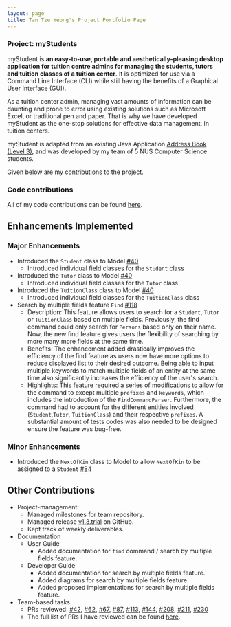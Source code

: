 ```yaml
---
layout: page
title: Tan Tze Yeong's Project Portfolio Page
---
```


### Project: myStudents

myStudent is **an easy-to-use, portable and aesthetically-pleasing desktop application for tuition centre admins
for managing the students, tutors and tuition classes of a tuition center**. 
It is optimized for use via a Command Line Interface (CLI) 
while still having the benefits of a Graphical User Interface (GUI). 

As a tuition center admin, managing vast amounts of information can be daunting and prone to error using existing solutions 
such as Microsoft Excel, or traditional pen and paper. That is why we have developed myStudent as the one-stop solutions for effective data management,
in tuition centers. 

myStudent is adapted from an existing Java Application
[Address Book (Level 3)](https://se-education.org/addressbook-level3/), and was developed by 
my team of 5 NUS Computer Science students.

Given below are my contributions to the project.

### Code contributions ###
All of my code contributions can be found [here](https://nus-cs2103-ay2223s1.github.io/tp-dashboard/?search=tantzeyeong&sort=groupTitle&sortWithin=title&timeframe=commit&mergegroup=&groupSelect=groupByRepos&breakdown=true&checkedFileTypes=docs~functional-code~test-code~other&since=2022-09-16).


## Enhancements Implemented ##

### Major Enhancements ###
- Introduced the `Student` class to Model [#40](https://github.com/AY2223S1-CS2103T-F12-4/tp/pull/40)
  - Introduced individual field classes for the `Student` class
- Introduced the `Tutor` class to Model [#40](https://github.com/AY2223S1-CS2103T-F12-4/tp/pull/40)
  - Introduced individual field classes for the `Tutor` class
- Introduced the `TuitionClass` class to Model [#40](https://github.com/AY2223S1-CS2103T-F12-4/tp/pull/40)
  - Introduced individual field classes for the `TuitionClass` class
- Search by multiple fields feature `Find` [#118](https://github.com/AY2223S1-CS2103T-F12-4/tp/pull/118)
  - Description: This feature allows users to search for a `Student`, `Tutor` or `TuitionClass` based on multiple fields. Previously, the find command could only search for `Persons` based only on their name. Now, the new find feature gives users the flexibility of searching by more many more fields at the same time.
  - Benefits: The enhancement added drastically improves the efficiency of the find feature as users now have more options to reduce displayed list to their desired outcome. Being able to input multiple keywords to match multiple fields of an entity at the same time also significantly increases the efficiency of the user's search.
  - Highlights: This feature required a series of modifications to allow for the command to except multiple `prefixes` and `keywords`, which includes the introduction of the `FindCommandParser`. Furthermore, the command had to account for the different entities involved (`Student`,`Tutor`, `TuitionClass`) and their respective `prefixes`. A substantial amount of tests codes was also needed to be designed ensure the feature was bug-free.

### Minor Enhancements ###
- Introduced the `NextOfKin` class to Model to allow `NextOfKin` to be assigned to a `Student` [#84](https://github.com/AY2223S1-CS2103T-F12-4/tp/pull/84)

## Other Contributions ##
  - Project-management:
    - Managed milestones for team repository.
    - Managed release [v1.3.trial](https://github.com/AY2223S1-CS2103T-F12-4/tp/releases/tag/v1.3.trial) on GitHub.
    - Kept track of weekly deliverables.
  - Documentation
    - User Guide
      - Added documentation for `find` command / search by multiple fields feature.
    - Developer Guide
      - Added documentation for search by multiple fields feature.
      - Added diagrams for search by multiple fields feature.
      - Added proposed implementations for search by multiple fields feature.
  - Team-based tasks
    - PRs reviewed: [#42](https://github.com/AY2223S1-CS2103T-F12-4/tp/pull/42), [#62](https://github.com/AY2223S1-CS2103T-F12-4/tp/pull/62), [#67](https://github.com/AY2223S1-CS2103T-F12-4/tp/pull/67), [#87](https://github.com/AY2223S1-CS2103T-F12-4/tp/pull/87), [#113](https://github.com/AY2223S1-CS2103T-F12-4/tp/pull/113), [#144](https://github.com/AY2223S1-CS2103T-F12-4/tp/pull/144), [#208](https://github.com/AY2223S1-CS2103T-F12-4/tp/pull/208), [#211](https://github.com/AY2223S1-CS2103T-F12-4/tp/pull/211), [#230](https://github.com/AY2223S1-CS2103T-F12-4/tp/pull/230)
    - The full list of PRs I have reviewed can be found [here](https://github.com/AY2223S1-CS2103T-F12-4/tp/pulls?q=is%3Apr+commenter%3Atantzeyeong).
